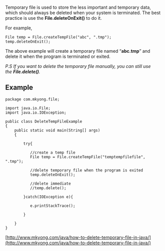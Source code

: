 Temporary file is used to store the less important and temporary data, which should always be deleted when your system is terminated. The best practice is use the **File.deleteOnExit()** to do it.

For example,

    File temp = File.createTempFile("abc", ".tmp");
    temp.deleteOnExit();

The above example will create a temporary file named “**abc.tmp**” and delete it when the program is terminated or exited.

_P.S If you want to delete the temporary file manually, you can still use the **File.delete()**._

## Example

    package com.mkyong.file;

    import java.io.File;
    import java.io.IOException;

    public class DeleteTempFileExample
    {
        public static void main(String[] args)
        {

        	try{

        	   //create a temp file
        	   File temp = File.createTempFile("temptempfilefile", ".tmp");

        	   //delete temporary file when the program is exited
        	   temp.deleteOnExit();

               //delete immediate
        	   //temp.delete();

        	}catch(IOException e){

        	   e.printStackTrace();

        	}

        }
    }

[http://www.mkyong.com/java/how-to-delete-temporary-file-in-java/](http://www.mkyong.com/java/how-to-delete-temporary-file-in-java/)
